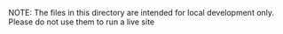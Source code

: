 NOTE: The files in this directory are intended for local development only. Please do not use them to run a live site
